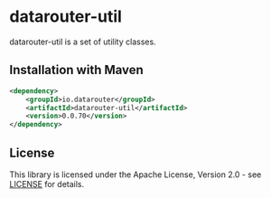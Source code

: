 # datarouter-util

datarouter-util is a set of utility classes.


## Installation with Maven

```xml
<dependency>
	<groupId>io.datarouter</groupId>
	<artifactId>datarouter-util</artifactId>
	<version>0.0.70</version>
</dependency>
```

## License

This library is licensed under the Apache License, Version 2.0 - see [LICENSE](../LICENSE) for details.
